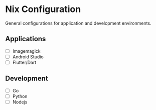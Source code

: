 # Nix Configuration

General configurations for application and development environments.

## Applications

- [ ] Imagemagick
- [ ] Android Studio
- [ ] Flutter/Dart

## Development

- [ ] Go
- [ ] Python
- [ ] Nodejs
